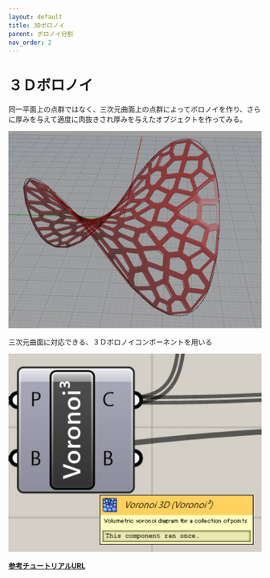 ```yaml
---
layout: default
title: 3Dボロノイ
parent: ボロノイ分割
nav_order: 2
---
```


# ３Ｄボロノイ

同一平面上の点群ではなく、三次元曲面上の点群によってボロノイを作り、さらに厚みを与えて適度に肉抜きされ厚みを与えたオブジェクトを作ってみる。

<img src="../assets/voronoi3D.jpg" alt="hi" class="inline"/>

三次元曲面に対応できる、３Ｄボロノイコンポーネントを用いる

<img src="../assets/voronoi3Dcomp.jpg" alt="hi" class="inline"/>

[**参考チュートリアルURL**](https://www.youtube.com/watch?v=tpazyRd_t-I)
